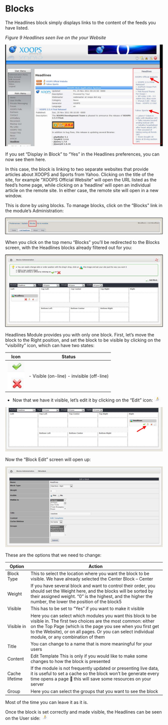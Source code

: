 # Blocks

The Headlines block simply displays links to the content of the feeds you have listed.

  
_Figure 9 Headlines seen live on the your Website_

![img\_10.jpg](.gitbook/assets/img_10.jpg)

If you set “Display in Block” to “Yes” in the Headlines preferences, you can now see them here.

In this case, the block is linking to two separate websites that provide articles about XOOPS and Sports from Yahoo. Clicking on the title of the site, for example “XOOPS Official Website” will open the URL listed as the feed’s home page, while clicking on a ‘headline’ will open an individual article on the remote site. In either case, the remote site will open in a new window.

This is done by using blocks. To manage blocks, click on the “Blocks” link in the module’s Administration:

![img\_11.jpg](.gitbook/assets/img_11.jpg)

When you click on the top menu “Blocks” you’ll be redirected to the Blocks screen, with the Headlines blocks already filtered out for you:

![img\_12.jpg](.gitbook/assets/img_12.jpg)

Headlines Module provides you with only one block. First, let’s move the block to the Right position, and set the block to be visible by clicking on the “visibility” icon, which can have two states:

| Icon | Status |
| --- | --- |
| ![img\_13.jpg](.gitbook/assets/img_13.jpg) |  - Visible \(on-line\)   - invisible \(off-line\)   |

* Now that we have it visible, let’s edit it by clicking on the “Edit” icon: ![img\_14.jpg](.gitbook/assets/img_14%20%281%29.jpg)

![img\_15.jpg](.gitbook/assets/img_15.jpg)

Now the “Block Edit” screen will open up:

![img\_16.jpg](.gitbook/assets/img_16.jpg)

These are the options that we need to change:

| Option | Action |
| --- | --- |
| Block Type | This to select the location where you want the block to be visible. We have already selected the Center Block – Center |
| Weight | If you have several block and want to control their order, you should set the Weight here, and the blocks will be sorted by their assigned weight. “0” is the highest, and the higher the number, the lower the position of the block5 |
| Visible | This has to be set to “Yes” if you want to make it visible |
| Visible in | Here you can select which modules you want this block to be visible in. The first two choices are the most common: either on the Top Page \(which is the page you see when you first get to the Website\), or on all pages. Or you can select individual module, or any combination of them |
| Title | You can change to  a name that is more meaningful for your users |
| Content | Edit Template    This is only if you would like to make some changes to how the block is presented |
| Cache lifetime | If the module is not frequently updated or presenting live data, it is useful to set a cache so the block won’t be generate every time opens a page   this will save some resources on your server |
| Group | Here you can select the groups that you want to see the block |

Most of the time you can leave it as it is.

Once the block is set correctly and made visible, the Headlines can be seen on the User side: ![img\_14.jpg](.gitbook/assets/img_14.jpg)

